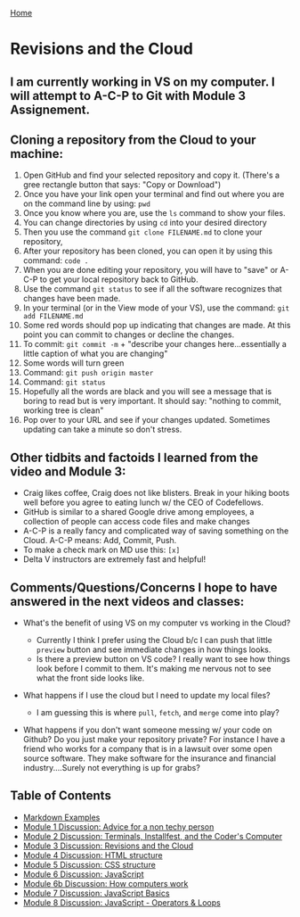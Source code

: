 [Home](https://jennjoyce.github.io/learning-journal/)

# Revisions and the Cloud


## I am currently working in VS on my computer. I will attempt to A-C-P to Git with Module 3 Assignement.


## Cloning a repository from the Cloud to your machine:

1. Open GitHub and find your selected repository and copy it.  (There's a gree rectangle button that says: "Copy or Download")
2. Once you have your link open your terminal and find out where you are on the command line by using: `pwd`
3. Once you know where you are, use the `ls` command to show your files.
4. You can change directories by using `cd` into your desired directory
5. Then you use the command `git clone FILENAME.md` to clone your repository,
6. After your repository has been cloned, you can open it by using this command: `code .`
7. When you are done editing your repository, you will have to "save" or A-C-P to get your local repository back to GitHub.
8. Use the command `git status` to see if all the software recognizes that changes have been made.
9. In your terminal (or in the View mode of your VS), use the command: `git add FILENAME.md`
10. Some red words should pop up indicating that changes are made. At this point you can commit to changes or decline the changes.
11. To commit: `git commit -m` + "describe your changes here...essentially a little caption of what you are changing"
12. Some words will turn green 
13. Command: `git push origin master`
14. Command: `git status`
15. Hopefully all the words are black and you will see a message that is boring to read but is very important.  It should say: "nothing to commit, working tree is clean"
16. Pop over to your URL and see if your changes updated.  Sometimes updating can take a minute so don't stress.


## Other tidbits and factoids I learned from the video and Module 3:
*  Craig likes coffee, Craig does not like blisters. Break in your hiking boots well before you agree to eating lunch w/ the CEO of Codefellows. 
*  GitHub is similar to a shared Google drive among employees, a collection of people can access code files and make changes
*  A-C-P is a really fancy and complicated way of saving something on the Cloud. A-C-P means: Add, Commit, Push.
*  To make a check mark on MD use this: `[x]`
*  Delta V instructors are extremely fast and helpful!

## Comments/Questions/Concerns I hope to have answered in the next videos and classes:
*  What's the benefit of using VS on my computer vs working in the Cloud?
    *  Currently I think I prefer using the Cloud b/c I can push that little `preview` button and see immediate changes in how things looks. 
    *  Is there a preview button on VS code? I really want to see how things look before I commit to them. It's making me nervous not to see what the front side looks like. 

*  What happens if I use the cloud but I need to update my local files? 
    *  I am guessing this is where `pull`, `fetch`, and `merge` come into play?
*  What happens if you don't want someone messing w/ your code on Github? Do you just make your repository private? For instance I have a friend who works for a company that is in    a lawsuit over some open source software. They make software for the insurance and financial industry....Surely not everything is up for grabs? 

## Table of Contents

- [Markdown Examples](/MarkdownExample.md)
- [Module 1 Discussion: Advice for a non techy person](/Discussion.md)
- [Module 2 Discussion: Terminals, Installfest, and the Coder's Computer](/DISCUSSION_02.md)
- [Module 3 Discussion: Revisions and the Cloud](/Discussion03.md)
- [Module 4 Discussion: HTML structure](Discussion04.md)
- [Module 5 Discussion: CSS structure](Discussion05.md)
- [Module 6 Discussion: JavaScript](Discussion06.md)
- [Module 6b Discussion: How computers work](Discussion06b.md)
- [Module 7 Discussion: JavaScript Basics](Discussion07.md)
- [Module 8 Discussion: JavaScript - Operators & Loops](Discussion08.md)

